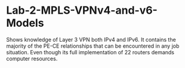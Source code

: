 # Lab-2-MPLS-VPNv4-and-v6-Models
Shows knowledge of Layer 3 VPN both IPv4 and IPv6. It contains the majority of the PE-CE relationships that can be encountered in any job situation. Even though its full implementation of 22 routers demands computer resources.
